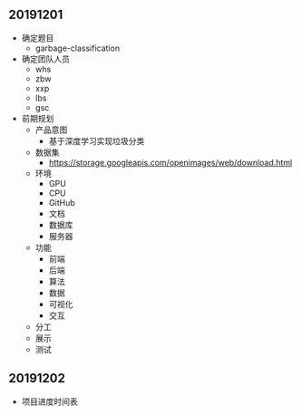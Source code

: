 ## 20191201

* 确定题目
  * garbage-classification
* 确定团队人员
  * whs
  * zbw
  * xxp
  * lbs
  * gsc
* 前期规划
  * 产品意图
    * 基于深度学习实现垃圾分类
  * 数据集
    * https://storage.googleapis.com/openimages/web/download.html
  * 环境
    * GPU
    * CPU
    * GitHub
    * 文档
    * 数据库
    * 服务器
  * 功能
    * 前端
    * 后端
    * 算法
    * 数据
    * 可视化
    * 交互
  * 分工
  * 展示
  * 测试

## 20191202

* 项目进度时间表